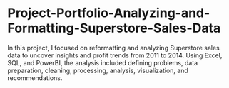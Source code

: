 # Project-Portfolio-Analyzing-and-Formatting-Superstore-Sales-Data
In this project, I focused on reformatting and analyzing Superstore sales data to uncover insights and profit trends from 2011 to 2014. Using Excel, SQL, and PowerBI, the analysis included defining problems, data preparation, cleaning, processing, analysis, visualization, and recommendations.
